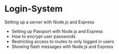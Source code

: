 # Login-System
 Setting up a server with Node.js and Express
- Setting up Passport with Node.js and Express
- How to encrypt user passwords
- Restricting access to routes to only logged in users
- Showing flash messages with Node.js and Express
